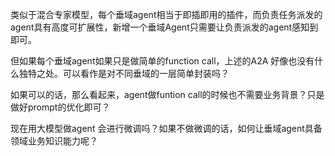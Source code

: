 类似于混合专家模型，每个垂域agent相当于即插即用的插件，而负责任务派发的agent具有高度可扩展性，新增一个垂域Agent只需要让负责派发的agent感知到即可。

但如果每个垂域agent如果只是做简单的function call，上述的A2A 好像也没有什么独特之处。可以看作是对不同垂域的一层简单封装吗？

如果可以的话，那么看起来，agent做funtion call的时候也不需要业务背景？只是做好prompt的优化即可？

现在用大模型做agent 会进行微调吗？如果不做微调的话，如何让垂域agent具备领域业务知识能力呢？